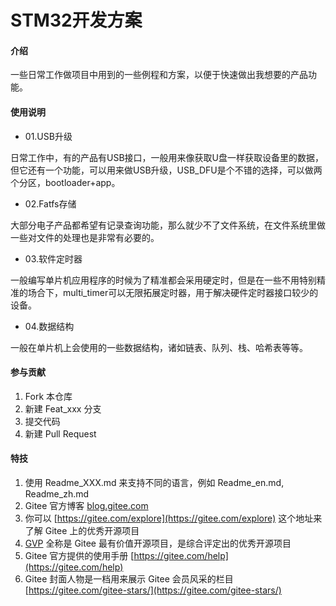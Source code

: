 # STM32开发方案

#### 介绍
一些日常工作做项目中用到的一些例程和方案，以便于快速做出我想要的产品功能。

#### 使用说明

- 01.USB升级

日常工作中，有的产品有USB接口，一般用来像获取U盘一样获取设备里的数据，但它还有一个功能，可以用来做USB升级，USB_DFU是个不错的选择，可以做两个分区，bootloader+app。

- 02.Fatfs存储

大部分电子产品都希望有记录查询功能，那么就少不了文件系统，在文件系统里做一些对文件的处理也是非常有必要的。

- 03.软件定时器

一般编写单片机应用程序的时候为了精准都会采用硬定时，但是在一些不用特别精准的场合下，multi_timer可以无限拓展定时器，用于解决硬件定时器接口较少的设备。

- 04.数据结构

一般在单片机上会使用的一些数据结构，诸如链表、队列、栈、哈希表等等。

#### 参与贡献

1.  Fork 本仓库
2.  新建 Feat_xxx 分支
3.  提交代码
4.  新建 Pull Request


#### 特技

1.  使用 Readme\_XXX.md 来支持不同的语言，例如 Readme\_en.md, Readme\_zh.md
2.  Gitee 官方博客 [blog.gitee.com](https://blog.gitee.com)
3.  你可以 [https://gitee.com/explore](https://gitee.com/explore) 这个地址来了解 Gitee 上的优秀开源项目
4.  [GVP](https://gitee.com/gvp) 全称是 Gitee 最有价值开源项目，是综合评定出的优秀开源项目
5.  Gitee 官方提供的使用手册 [https://gitee.com/help](https://gitee.com/help)
6.  Gitee 封面人物是一档用来展示 Gitee 会员风采的栏目 [https://gitee.com/gitee-stars/](https://gitee.com/gitee-stars/)
